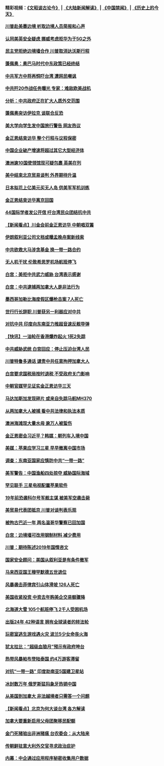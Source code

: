 #### 精彩视频：[《文昭谈古论今》](https://github.com/gfw-breaker/wenzhao/blob/master/README.md?t=01110330) | [《大陆新闻解读》](https://github.com/gfw-breaker/ntdtv-comedy/blob/master/README.md?t=01110330) | [《中国禁闻》](https://github.com/gfw-breaker/ntdtv-news/blob/master/README.md?t=01110330) | [《历史上的今天》](https://github.com/gfw-breaker/today-in-history/blob/master/README.md?t=01110330) 

#### [川普赴美墨边境 听取边境人员简报和心声](../pages/nsc418/n10966781.md?t=01110330) 

#### [认同美英安全疑虑 挪威考虑拒华为于5G之外](../pages/nsc418/n10966374.md?t=01110330) 

#### [民主党拒绝边境墙合作 川普取消达沃斯行程](../pages/nsc418/n10966613.md?t=01110330) 

#### [蓬佩奥：奥巴马时代中东政策已经终结](../pages/nsc418/n10966603.md?t=01110330) 

#### [中共军方中将再恫吓台湾 遭网民嘲讽](../pages/nsc418/n10965590.md?t=01110330) 

#### [中共歼20作战任务曝光 专家：难敌欧美战机](../pages/nsc418/n10965390.md?t=01110330) 

#### [分析：中共政府正在扩大人质外交范围](../pages/nsc418/n10964360.md?t=01110330) 

#### [蓬佩奥突访伊拉克 谈联合反恐](../pages/nsc418/n10964356.md?t=01110330) 

#### [美大学向学生发中国旅行警告 网友热议](../pages/nsc418/n10964289.md?t=01110330) 

#### [金正恩结束访华 整个行程与议程保密](../pages/nsc418/n10964023.md?t=01110330) 

#### [中国企业破产增速将超过其它大型经济体](../pages/nsc418/n10964069.md?t=01110330) 

#### [澳洲逾10国使领馆现可疑包裹 英美在列](../pages/nsc418/n10963456.md?t=01110330) 

#### [美中结束北京贸易谈判 外界期待升温](../pages/nsc418/n10962435.md?t=01110330) 

#### [日本拟花上亿美元买无人岛 供美军军机训练](../pages/nsc418/n10963404.md?t=01110330) 

#### [金正恩结束访华离京回国](../pages/nsc418/n10963076.md?t=01110330) 

#### [44国际学者发公开信 吁台湾民众团结抗中共](../pages/nsc418/n10962186.md?t=01110330) 

#### [【新闻看点】川金会前金正恩访华 中朝唱双簧](../pages/nsc418/n10962061.md?t=01110330) 

#### [伊朗叙利亚公司文档或曝孟晚舟案新线索](../pages/nsc418/n10962067.md?t=01110330) 

#### [中共欲救大马涉贪基金 换一带一路合约](../pages/nsc418/n10962070.md?t=01110330) 

#### [无人机干扰 伦敦希思罗机场航班停飞](../pages/nsc418/n10962109.md?t=01110330) 

#### [白宫：美拒中共武力威胁 台湾表示感谢](../pages/nsc418/n10962051.md?t=01110330) 

#### [白宫：中共逮捕两加拿大人是非法行为](../pages/nsc418/n10962084.md?t=01110330) 

#### [墨西哥加勒比海度假区爆枪击案 7人死亡](../pages/nsc418/n10961738.md?t=01110330) 

#### [世行行长辞职 川普获另一利器应对中共](../pages/nsc418/n10961551.md?t=01110330) 

#### [对抗中共 印度向东南亚力推超音速反舰导弹](../pages/nsc418/n10961169.md?t=01110330) 

#### [【快讯】一油轮在香港爆炸起火 1死2失踪](../pages/nsc418/n10961201.md?t=01110330) 

#### [中共威胁武统 白宫回应：停止压迫台湾人民](../pages/nsc418/n10961171.md?t=01110330) 

#### [川普特鲁多通话 谴责中共任意拘押加拿大人](../pages/nsc418/n10960793.md?t=01110330) 

#### [白宫要求国税局按时退税 不受政府关门影响](../pages/nsc418/n10960626.md?t=01110330) 

#### [中朝官媒罕见证实金正恩访华三天](../pages/nsc418/n10960336.md?t=01110330) 

#### [马达加斯加发现碎片 或来自失踪马航MH370](../pages/nsc418/n10960114.md?t=01110330) 

#### [从两加拿大人被捕 看中共法律和执法本质](../pages/nsc418/n10960250.md?t=01110330) 

#### [澳洲海滩现大量水母 逾万人被蜇伤](../pages/nsc418/n10959898.md?t=01110330) 

#### [金正恩密会习近平？韩媒：朝列车入境中国](../pages/nsc418/n10959856.md?t=01110330) 

#### [美媒：苹果应学习三星 早早撤离中国市场](../pages/nsc418/n10958930.md?t=01110330) 

#### [调查：东南亚国家应慎防中共“一带一路”](../pages/nsc418/n10959261.md?t=01110330) 

#### [美军警告：中国渔船四处掠夺 威胁国际海域](../pages/nsc418/n10959047.md?t=01110330) 

#### [罕见联手 三星电视配置苹果软件](../pages/nsc418/n10958192.md?t=01110330) 

#### [19年前恐袭科尔号军舰主谋 被美军空袭击毙](../pages/nsc418/n10958692.md?t=01110330) 

#### [美贸易代表团抵京 川普对谈判表乐观](../pages/nsc418/n10957808.md?t=01110330) 

#### [被拘古巴近一年 两名温哥华警察已回加国](../pages/nsc418/n10957967.md?t=01110330) 

#### [白宫：边境墙可改用钢制材料 减少费用](../pages/nsc418/n10957898.md?t=01110330) 

#### [川普：期待陈述2019年国情咨文](../pages/nsc418/n10957830.md?t=01110330) 

#### [国家安全顾问：美国从叙利亚是有条件撤军](../pages/nsc418/n10957696.md?t=01110330) 

#### [马来西亚国王穆罕默德五世退位](../pages/nsc418/n10957673.md?t=01110330) 

#### [风暴袭击菲律宾引山体滑坡 126人死亡](../pages/nsc418/n10957562.md?t=01110330) 

#### [美国收紧投资 中资去年购美企交易额骤降](../pages/nsc418/n10956141.md?t=01110330) 

#### [北海道大雪 105个航班停飞 2千人受困机场](../pages/nsc418/n10957312.md?t=01110330) 

#### [出版24年 42种语言 拥有全球读者的转法轮](../pages/nsc418/n10955468.md?t=01110330) 

#### [玩密室逃生游戏遇火灾 波兰5少女命丧火海](../pages/nsc418/n10955350.md?t=01110330) 

#### [犹太拉比：“超级血狼月”预示有政府垮台](../pages/nsc418/n10954999.md?t=01110330) 

#### [热带风暴帕布登陆泰国 约4万游客滞留](../pages/nsc418/n10953704.md?t=01110330) 

#### [对抗“一带一路” 印度助南亚5国建卫星站](../pages/nsc418/n10953085.md?t=01110330) 

#### [冰封数万年 俄罗斯猛犸象牙热销中国](../pages/nsc418/n10952945.md?t=01110330) 

#### [从美国到加拿大 非法越境者只需答一个问题](../pages/nsc418/n10952107.md?t=01110330) 

#### [【新闻看点】北京为何大谈台湾 各方解读](../pages/nsc418/n10951577.md?t=01110330) 

#### [加拿大要重新启用父母团聚移民配额](../pages/nsc418/n10951623.md?t=01110330) 

#### [金门死猪验出非洲猪瘟 台农委会：从大陆来](../pages/nsc418/n10950871.md?t=01110330) 

#### [传朝鲜驻意大利外交官寻求政治庇护](../pages/nsc418/n10950043.md?t=01110330) 

#### [内幕：中企通过应用程序秘密收集用户数据](../pages/nsc418/n10949869.md?t=01110330) 

